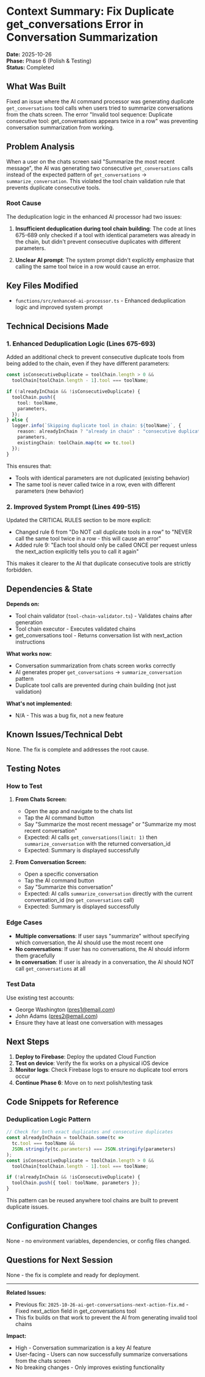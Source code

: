 # Context Summary: Fix Duplicate get_conversations Error in Conversation Summarization

**Date:** 2025-10-26  
**Phase:** Phase 6 (Polish & Testing)  
**Status:** Completed

## What Was Built

Fixed an issue where the AI command processor was generating duplicate `get_conversations` tool calls when users tried to summarize conversations from the chats screen. The error "Invalid tool sequence: Duplicate consecutive tool: get_conversations appears twice in a row" was preventing conversation summarization from working.

## Problem Analysis

When a user on the chats screen said "Summarize the most recent message", the AI was generating two consecutive `get_conversations` calls instead of the expected pattern of `get_conversations` → `summarize_conversation`. This violated the tool chain validation rule that prevents duplicate consecutive tools.

### Root Cause

The deduplication logic in the enhanced AI processor had two issues:

1. **Insufficient deduplication during tool chain building**: The code at lines 675-689 only checked if a tool with identical parameters was already in the chain, but didn't prevent consecutive duplicates with different parameters.

2. **Unclear AI prompt**: The system prompt didn't explicitly emphasize that calling the same tool twice in a row would cause an error.

## Key Files Modified

- `functions/src/enhanced-ai-processor.ts` - Enhanced deduplication logic and improved system prompt

## Technical Decisions Made

### 1. Enhanced Deduplication Logic (Lines 675-693)

Added an additional check to prevent consecutive duplicate tools from being added to the chain, even if they have different parameters:

```typescript
const isConsecutiveDuplicate = toolChain.length > 0 && 
  toolChain[toolChain.length - 1].tool === toolName;

if (!alreadyInChain && !isConsecutiveDuplicate) {
  toolChain.push({
    tool: toolName,
    parameters,
  });
} else {
  logger.info(`Skipping duplicate tool in chain: ${toolName}`, {
    reason: alreadyInChain ? "already in chain" : "consecutive duplicate",
    parameters,
    existingChain: toolChain.map(tc => tc.tool)
  });
}
```

This ensures that:
- Tools with identical parameters are not duplicated (existing behavior)
- The same tool is never called twice in a row, even with different parameters (new behavior)

### 2. Improved System Prompt (Lines 499-515)

Updated the CRITICAL RULES section to be more explicit:
- Changed rule 6 from "Do NOT call duplicate tools in a row" to "NEVER call the same tool twice in a row - this will cause an error"
- Added rule 9: "Each tool should only be called ONCE per request unless the next_action explicitly tells you to call it again"

This makes it clearer to the AI that duplicate consecutive tools are strictly forbidden.

## Dependencies & State

**Depends on:**
- Tool chain validator (`tool-chain-validator.ts`) - Validates chains after generation
- Tool chain executor - Executes validated chains
- get_conversations tool - Returns conversation list with next_action instructions

**What works now:**
- Conversation summarization from chats screen works correctly
- AI generates proper `get_conversations` → `summarize_conversation` pattern
- Duplicate tool calls are prevented during chain building (not just validation)

**What's not implemented:**
- N/A - This was a bug fix, not a new feature

## Known Issues/Technical Debt

None. The fix is complete and addresses the root cause.

## Testing Notes

### How to Test

1. **From Chats Screen:**
   - Open the app and navigate to the chats list
   - Tap the AI command button
   - Say "Summarize the most recent message" or "Summarize my most recent conversation"
   - Expected: AI calls `get_conversations(limit: 1)` then `summarize_conversation` with the returned conversation_id
   - Expected: Summary is displayed successfully

2. **From Conversation Screen:**
   - Open a specific conversation
   - Tap the AI command button
   - Say "Summarize this conversation"
   - Expected: AI calls `summarize_conversation` directly with the current conversation_id (no `get_conversations` call)
   - Expected: Summary is displayed successfully

### Edge Cases

- **Multiple conversations**: If user says "summarize" without specifying which conversation, the AI should use the most recent one
- **No conversations**: If user has no conversations, the AI should inform them gracefully
- **In conversation**: If user is already in a conversation, the AI should NOT call `get_conversations` at all

### Test Data

Use existing test accounts:
- George Washington (pres1@email.com)
- John Adams (pres2@email.com)
- Ensure they have at least one conversation with messages

## Next Steps

1. **Deploy to Firebase**: Deploy the updated Cloud Function
2. **Test on device**: Verify the fix works on a physical iOS device
3. **Monitor logs**: Check Firebase logs to ensure no duplicate tool errors occur
4. **Continue Phase 6**: Move on to next polish/testing task

## Code Snippets for Reference

### Deduplication Logic Pattern

```typescript
// Check for both exact duplicates and consecutive duplicates
const alreadyInChain = toolChain.some(tc => 
  tc.tool === toolName && 
  JSON.stringify(tc.parameters) === JSON.stringify(parameters)
);
const isConsecutiveDuplicate = toolChain.length > 0 && 
  toolChain[toolChain.length - 1].tool === toolName;

if (!alreadyInChain && !isConsecutiveDuplicate) {
  toolChain.push({ tool: toolName, parameters });
}
```

This pattern can be reused anywhere tool chains are built to prevent duplicate issues.

## Configuration Changes

None - no environment variables, dependencies, or config files changed.

## Questions for Next Session

None - the fix is complete and ready for deployment.

---

**Related Issues:**
- Previous fix: `2025-10-26-ai-get-conversations-next-action-fix.md` - Fixed next_action field in get_conversations tool
- This fix builds on that work to prevent the AI from generating invalid tool chains

**Impact:**
- High - Conversation summarization is a key AI feature
- User-facing - Users can now successfully summarize conversations from the chats screen
- No breaking changes - Only improves existing functionality

